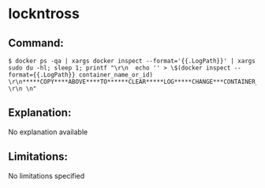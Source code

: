 # lockntross

## Command:
```
$ docker ps -qa | xargs docker inspect --format='{{.LogPath}}' | xargs sudo du -hl; sleep 1; printf "\r\n  echo '' > \$(docker inspect --format={{.LogPath}} container_name_or_id) \r\n*****COPY****ABOVE****TO******CLEAR*****LOG*****CHANGE***CONTAINER_ID******* \r\n \n"
```

## Explanation:
No explanation available

## Limitations:
No limitations specified

